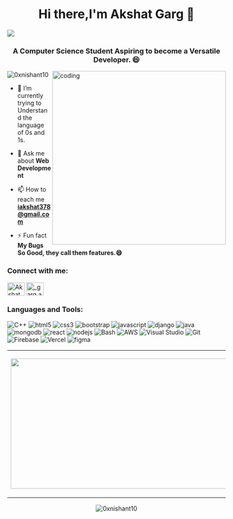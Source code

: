<h1 align="center">Hi there,I'm Akshat Garg 👋</h1>
<img src="https://user-images.githubusercontent.com/73097560/115834477-dbab4500-a447-11eb-908a-139a6edaec5c.gif">
<h3 align="center">A Computer Science Student Aspiring to become a Versatile Developer. 😄</h3>
<img align ="right" alt="coding" width="400" src="https://user-images.githubusercontent.com/55389276/140866485-8fb1c876-9a8f-4d6a-98dc-08c4981eaf70.gif">
<p align="left"> <img src="https://komarev.com/ghpvc/?username=0xnishant10&label=Profile%20views&color=0e75b6&style=flat" alt="0xnishant10" /> </p>

- 🌱 I’m currently trying to Understand the language of 0s and 1s.

- 💬 Ask me about **Web Development**

- 📫 How to reach me **iakshat378@gmail.com**

- ⚡ Fun fact **My Bugs So Good, they call them features.😄**

<h3 align="left">Connect with me:</h3>
<p align="left">
  
<a href="https://www.linkedin.com/in/akshat-garg15012003" target="_blank"><img align="center" src="https://cdn.jsdelivr.net/npm/simple-icons@v3/icons/linkedin.svg" alt="Akshat Garg" height="30" width="40" /></a>
<a href="https://www.instagram.com/_garg.akshat_/" target="_blank"><img align="center" src="https://cdn.jsdelivr.net/npm/simple-icons@v3/icons/instagram.svg" alt="_garg.akshat_" height="30" width="40" /></a>
</p>

<h3 align="left">Languages and Tools:</h3>
 <p align="left">
  
<!--  Bootstrap  -->
 
<img alt="C++" src="https://img.shields.io/badge/C%2B%2B-00599C?style=for-the-badge&logo=c%2B%2B&logoColor=white">
  
 <img src="https://img.shields.io/badge/html5-%23E34F26.svg?style=for-the-badge&logo=html5&logoColor=white" alt="html5"/>
  
  <img src="https://img.shields.io/badge/css3-%231572B6.svg?style=for-the-badge&logo=css3&logoColor=white" alt="css3"/> 
  
  <img src="https://img.shields.io/badge/bootstrap-%23563D7C.svg?style=for-the-badge&logo=bootstrap&logoColor=white" alt="bootstrap"> 
  
<img src="https://img.shields.io/badge/JavaScript-F7DF1E?style=for-the-badge&logo=JavaScript&logoColor=white" alt="javascript"/>
        
 <img src="https://img.shields.io/badge/django-6DA55F?style=for-the-badge&logo=django&logoColor=white" alt="django"/>
  
<img src="https://img.shields.io/badge/Java-ED8B00?style=for-the-badge&logo=java&logoColor=white" alt="java"/>
  
  <img src="https://img.shields.io/badge/MongoDB-4EA94B?style=for-the-badge&logo=mongodb&logoColor=white" alt="mongodb"/>
 
  <img src="https://img.shields.io/badge/React-20232A?style=for-the-badge&logo=react&logoColor=61DAFB" alt="react"/>
  
  <img src="https://img.shields.io/badge/node.js-6DA55F?style=for-the-badge&logo=node.js&logoColor=white" alt="nodejs"/>
  
  <img alt="Bash" src="https://img.shields.io/badge/Shell_Script-121011?style=for-the-badge&logo=gnu-bash&logoColor=white">
  
  <img alt="AWS" src ="https://img.shields.io/badge/Amazon_AWS-232F3E?style=for-the-badge&logo=amazon-aws&logoColor=white">
     
  <img alt="Visual Studio" src ="https://img.shields.io/badge/VisualStudio-0078d7?style=for-the-badge&logo=VisualStudio&logoColor=white">
 
 <img src="https://img.shields.io/badge/Git-%23E34F26.svg?style=for-the-badge&logo=Git&logoColor=white" alt="Git"/>
  
 <img src="https://img.shields.io/badge/Firebase-%23316192.svg?style=for-the-badge&logo=Firebase&logoColor=white" alt="Firebase"/>
  
  <img alt="Vercel" src ="https://img.shields.io/badge/Vercel-000000?style=for-the-badge&logo=vercel&logoColor=white">  
      
  <img src="https://img.shields.io/badge/FIGMA-239120?&style=for-the-badge&logo=figma&logoColor=white" alt="figma"/>
  
  
  
</p>
<table>
<tr>
  <td align="center">
  <p align="center">
  <a href="https://github.com/0xnishant10">
    <img align="center" height="300px" width="600" src="https://github-readme-streak-stats.herokuapp.com/?user=0xnishant10&"/>
  </a>
  </td>
  <td align="center">
  <a href="https://github.com/0xnishant10">
  <img align="center" height="200px" width="600" src="https://github-readme-stats.vercel.app/api?username=0xnishant10" />
  </a>
  </td>
</p>
</details>
</table>
<p align="center"><img align="center" src="https://github-readme-stats.vercel.app/api/top-langs/?username=0xnishant10&layout=compact" alt="0xnishant10" /></p>



